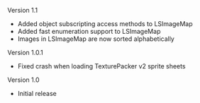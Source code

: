 Version 1.1

- Added object subscripting access methods to LSImageMap
- Added fast enumeration support to LSImageMap
- Images in LSImageMap are now sorted alphabetically

Version 1.0.1

- Fixed crash when loading TexturePacker v2 sprite sheets

Version 1.0

- Initial release